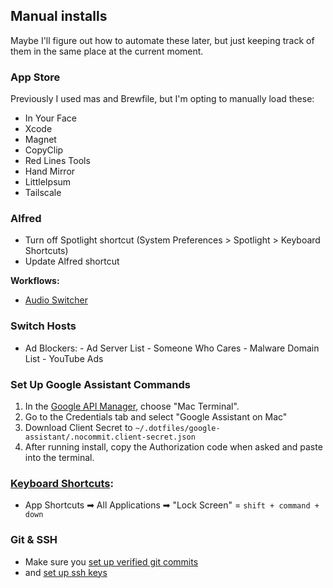 ## Manual installs

Maybe I'll figure out how to automate these later, but just keeping track of them in the same place at the current moment.

### App Store

Previously I used mas and Brewfile, but I'm opting to manually load these:
 - In Your Face
 - Xcode
 - Magnet
 - CopyClip
 - Red Lines Tools
 - Hand Mirror
 - LittleIpsum
 - Tailscale

### Alfred
- Turn off Spotlight shortcut (System Preferences > Spotlight > Keyboard Shortcuts)
- Update Alfred shortcut

**Workflows:**
- [Audio Switcher](https://github.com/beet/alfred_audio_switcher/releases)

### Switch Hosts
- Ad Blockers:
		- Ad Server List
		- Someone Who Cares
		- Malware Domain List
		- YouTube Ads

### Set Up Google Assistant Commands

1. In the [Google API Manager][google-api], choose "Mac Terminal".
2. Go to the Credentials tab and select "Google Assistant on Mac"
3. Download Client Secret to `~/.dotfiles/google-assistant/.nocommit.client-secret.json`
4. After running install, copy the Authorization code when asked and paste into the terminal.

### [Keyboard Shortcuts][shortcuts]:
- App Shortcuts ➡ All Applications ➡ "Lock Screen" = `shift + command + down`

### Git & SSH
- Make sure you [set up verified git commits](../git/README.md)
- and [set up ssh keys](../ssh/README.md)

[shortcuts]:https://github.com/tbalthazar-archives/dotfiles-mac
[google-project]:https://console.cloud.google.com/project
[google-api]:https://console.cloud.google.com/apis/library
[actions-console]:https://console.actions.google.com/

<!--
1. In the [Google Google Actions Console][actions-console], choose the "Mac Terminal" Project.
2. Go to the Develop tab > Device Registration and select My MacBook.
  -->